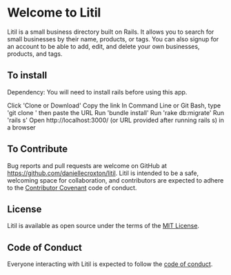# Welcome to Litil

Litil is a small business directory built on Rails. It allows you to search for small businesses by their name, products, or tags. You can also signup for an account to be able to add, edit, and delete your own businesses, products, and tags.

## To install

Dependency: You will need to install rails before using this app.

Click 'Clone or Download'
Copy the link
In Command Line or Git Bash, type 'git clone ' then paste the URL
Run 'bundle install'
Run 'rake db:migrate'
Run 'rails s'
Open http://localhost:3000/ (or URL provided after running rails s) in a browser


## To Contribute

Bug reports and pull requests are welcome on GitHub at https://github.com/daniellecroxton/litil. Litil is intended to be a safe, welcoming space for collaboration, and contributors are expected to adhere to the [Contributor Covenant](http://contributor-covenant.org) code of conduct.

## License

Litil is available as open source under the terms of the [MIT License](http://opensource.org/licenses/MIT).

## Code of Conduct

Everyone interacting with Litil is expected to follow the [code of conduct](https://github.com/daniellecroxton/rt_top_100_movies_cli_app/blob/master/CODE_OF_CONDUCT.md).
